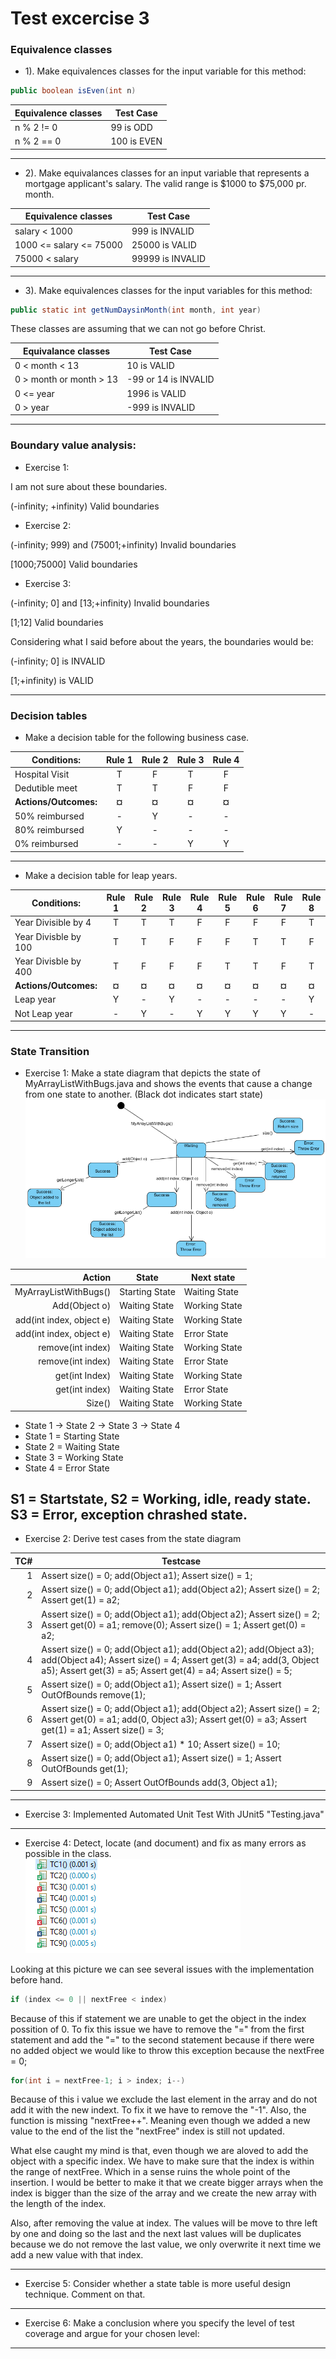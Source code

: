 # Test excercise 3 

### Equivalence classes

- 1). Make equivalences classes for the input variable for this method: 
```java
public boolean isEven(int n)
```

Equivalence classes | Test Case
------------------ | ------------------------
n % 2 != 0  | 99 is ODD
n % 2 == 0 | 100 is EVEN

------------------------

- 2). Make equivalances classes for an input variable that represents a mortgage applicant's salary. The valid range is $1000 to $75,000 pr. month.


Equivalence classes | Test Case
------------------- | ----------------
salary < 1000 | 999 is INVALID
1000 <= salary <= 75000 | 25000 is VALID
75000 < salary | 99999 is INVALID

-------------

- 3). Make equivalences classes for the input variables for this method:

```java
public static int getNumDaysinMonth(int month, int year)
```
These classes are assuming that we can not go before Christ.

Equivalance classes       | Test Case
------------------------- | -------------------
0 < month < 13   | 10 is VALID
0 > month or month > 13     | -99 or 14 is INVALID
0 <= year | 1996 is VALID
0 > year | -999 is INVALID

-----------------------

### Boundary value analysis:

- Exercise 1:

I am not sure about these boundaries.

(-infinity; +infinity) Valid boundaries

- Exercise 2:

(-infinity; 999) and (75001;+infinity) Invalid boundaries

[1000;75000] Valid boundaries

- Exercise 3:

(-infinity; 0] and [13;+infinity) Invalid boundaries

[1;12] Valid boundaries

Considering what I said before about the years, the boundaries would be:

(-infinity; 0] is INVALID

[1;+infinity) is VALID

----------------------------------------
### Decision tables

- Make a decision table for the following business case. 

Conditions:                | Rule 1 | Rule 2 | Rule 3 | Rule 4 |
-------------------------- |:------:|:------:|:------:|:------:|
Hospital Visit          | T | F | T | F
Dedutible meet          | T | T | F | F
**Actions/Outcomes:**       | **¤** | **¤** | **¤** | **¤**
50% reimbursed          | - | Y | - | -
80% reimbursed          | Y | - | - | -
0% reimbursed           | - | - | Y | Y
-----------------------------------------

- Make a decision table for leap years.


Conditions:                | Rule 1 | Rule 2 | Rule 3 | Rule 4 |  Rule 5 | Rule 6 | Rule 7 | Rule 8 |
-------------------------- |:------:|:------:|:------:|:------:|:------:|:------:|:------:|:------:|
Year Divisible by 4        | T | T | T | F | F | F | F | T | 
Year Divisble by 100       | T | T | F | F | F | T | T | F |
Year Divisble by 400       | T | F | F | F | T | T | F | T |   
**Actions/Outcomes:**      | **¤** | **¤** | **¤** | **¤** | **¤** | **¤** | **¤** | **¤** |
Leap year                  | Y | - | Y | - | - | - | - | Y |
Not Leap year              | - | Y | - | Y | Y | Y | Y | - |
-----------
### State Transition
- Exercise 1:
Make a state diagram that depicts the state of MyArrayListWithBugs.java and shows the events that cause a change from one state to another. (Black dot indicates start state)
![Alt text](Screenshot_1.png?raw=true "State Diagram")

Action | State | Next state
---------------------:| ----------- | --------------
MyArrayListWithBugs() | Starting State | Waiting State
Add(Object o) | Waiting State | Working State
add(int index, object e) | Waiting State | Working State
add(int index, object e) | Waiting State | Error State
remove(int index) | Waiting State | Working State
remove(int index) | Waiting State | Error State
get(int Index) | Waiting State | Working State
get(int index) | Waiting State | Error State
Size() | Waiting State | Working State

- State 1 -> State 2 -> State 3 -> State 4
- State 1 = Starting State
- State 2 = Waiting State
- State 3 = Working State
- State 4 = Error State




S1 = Startstate, S2 = Working, idle, ready state. S3 = Error, exception chrashed state.
----------------------
- Exercise 2:
Derive test cases from the state diagram


TC# | Testcase 
---:| ----------------------------------------------------
1 | Assert size() = 0; add(Object a1); Assert size() = 1;
2 | Assert size() = 0; add(Object a1); add(Object a2); Assert size() = 2; Assert get(1) = a2;
3 | Assert size() = 0; add(Object a1); add(Object a2); Assert size() = 2; Assert get(0) = a1; remove(0); Assert size() = 1; Assert get(0) = a2;
4 | Assert size() = 0; add(Object a1); add(Object a2); add(Object a3); add(Object a4); Assert size() = 4; Assert get(3) = a4; add(3, Object a5); Assert get(3) = a5; Assert get(4) = a4; Assert size() = 5;
5 | Assert size() = 0; add(Object a1); Assert size() = 1; Assert OutOfBounds remove(1);
6 | Assert size() = 0; add(Object a1); add(Object a2); Assert size() = 2; Assert get(0) = a1; add(0, Object a3); Assert get(0) = a3; Assert get(1) = a1; Assert size() = 3;
7 | Assert size() = 0; add(Object a1) * 10; Assert size() = 10;
8 | Assert size() = 0; add(Object a1); Assert size() = 1; Assert OutOfBounds get(1);
9 | Assert size() = 0; Assert OutOfBounds add(3, Object a1);
------------------------------------------
- Exercise 3:
Implemented Automated Unit Test With JUnit5 "Testing.java"
----------------------
- Exercise 4:
Detect, locate (and document) and fix as many errors as possible in the class.
![Alt text](Screenshot_2.png?raw=true "TestCases")

Looking at this picture we can see several issues with the implementation before hand. 
```java
if (index <= 0 || nextFree < index)
```
Because of this if statement we are unable to get the object in the index possition of 0. To fix this issue we have to remove the "=" from the first statement and add the "=" to the second statement because if there were no added object we would like to throw this exception because the nextFree = 0;

```java
for(int i = nextFree-1; i > index; i--)
```
Because of this i value we exclude the last element in the array and do not add it with the new indext. To fix it we have to remove the "-1". Also, the function is missing "nextFree++". Meaning even though we added a new value to the end of the list the "nextFree" index is still not updated.

What else caught my mind is that, even though we are aloved to add the object with a specific index. We have to make sure that the index is within the range of nextFree. Which in a sense ruins the whole point of the insertion. I would be better to make it that we create bigger arrays when the index is bigger than the size of the array and we create the new array with the length of the index.

Also, after removing the value at index. The values will be move to thre left by one and doing so the last and the next last values will be duplicates because we do not remove the last value, we only overwrite it next time we add a new value with that index.


----------------------
- Exercise 5: Consider whether a state table is more useful design technique. Comment on that.


----------------------
- Exercise 6: Make a conclusion where you specify the level of test coverage and argue for your chosen level:


----------------------
